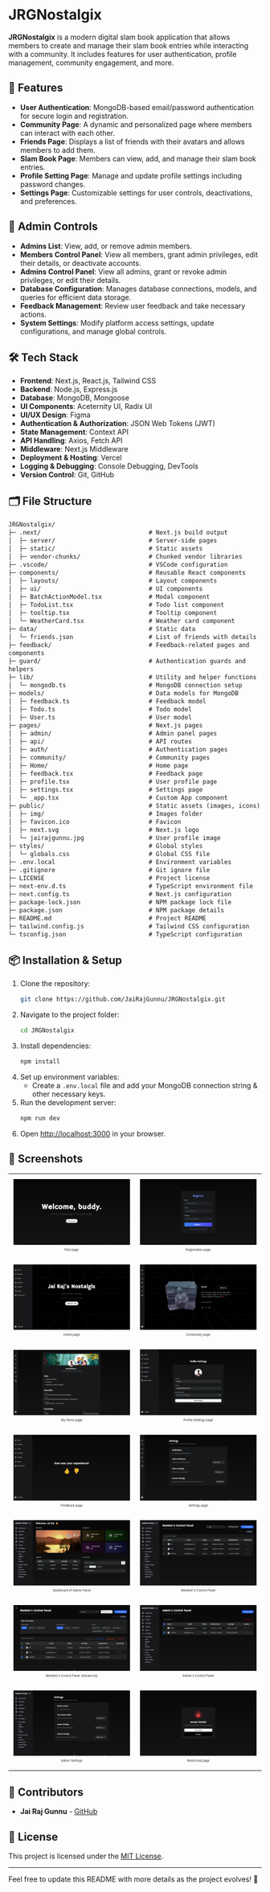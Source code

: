 # JRGNostalgix

**JRGNostalgix** is a modern digital slam book application that allows members to create and manage their slam book entries while interacting with a community. It includes features for user authentication, profile management, community engagement, and more.

## 🚀 Features

- **User Authentication**: MongoDB-based email/password authentication for secure login and registration.
- **Community Page**: A dynamic and personalized page where members can interact with each other.
- **Friends Page**: Displays a list of friends with their avatars and allows members to add them.
- **Slam Book Page**: Members can view, add, and manage their slam book entries.
- **Profile Setting Page**: Manage and update profile settings including password changes.
- **Settings Page**: Customizable settings for user controls, deactivations, and preferences.

## 🔑 Admin Controls

- **Admins List**: View, add, or remove admin members.
- **Members Control Panel**: View all members, grant admin privileges, edit their details, or deactivate accounts.
- **Admins Control Panel**: View all admins, grant or revoke admin privileges, or edit their details.
- **Database Configuration**: Manages database connections, models, and queries for efficient data storage.
- **Feedback Management**: Review user feedback and take necessary actions.
- **System Settings**: Modify platform access settings, update configurations, and manage global controls.


## 🛠 Tech Stack

- **Frontend**: Next.js, React.js, Tailwind CSS
- **Backend**: Node.js, Express.js
- **Database**: MongoDB, Mongoose
- **UI Components**: Aceternity UI, Radix UI
- **UI/UX Design**: Figma
- **Authentication & Authorization**: JSON Web Tokens (JWT)
- **State Management**: Context API
- **API Handling**: Axios, Fetch API
- **Middleware**: Next.js Middleware
- **Deployment & Hosting**: Vercel
- **Logging & Debugging**: Console Debugging, DevTools
- **Version Control**: Git, GitHub


## 🗂️ File Structure

```
JRGNostalgix/
├─ .next/                              # Next.js build output
│  ├─ server/                          # Server-side pages
│  ├─ static/                          # Static assets
│  ├─ vendor-chunks/                   # Chunked vendor libraries
├─ .vscode/                            # VSCode configuration
├─ components/                         # Reusable React components
│  ├─ layouts/                         # Layout components
│  ├─ ui/                              # UI components
│  ├─ BatchActionModel.tsx             # Modal component
│  ├─ TodoList.tsx                     # Todo list component
│  ├─ tooltip.tsx                      # Tooltip component
│  └─ WeatherCard.tsx                  # Weather card component
├─ data/                               # Static data
│  └─ friends.json                     # List of friends with details
├─ feedback/                           # Feedback-related pages and components
├─ guard/                              # Authentication guards and helpers
├─ lib/                                # Utility and helper functions
│  └─ mongodb.ts                       # MongoDB connection setup
├─ models/                             # Data models for MongoDB
│  ├─ feedback.ts                      # Feedback model
│  ├─ Todo.ts                          # Todo model
│  ├─ User.ts                          # User model
├─ pages/                              # Next.js pages
│  ├─ admin/                           # Admin panel pages
│  ├─ api/                             # API routes
│  ├─ auth/                            # Authentication pages
│  ├─ community/                       # Community pages
│  ├─ Home/                            # Home page
│  ├─ feedback.tsx                     # Feedback page
│  ├─ profile.tsx                      # User profile page
│  ├─ settings.tsx                     # Settings page
│  └─ _app.tsx                         # Custom App component
├─ public/                             # Static assets (images, icons)
│  ├─ img/                             # Images folder
│  ├─ favicon.ico                      # Favicon
│  ├─ next.svg                         # Next.js logo
│  └─ jairajgunnu.jpg                  # User profile image
├─ styles/                             # Global styles
│  └─ globals.css                      # Global CSS file
├─ .env.local                          # Environment variables
├─ .gitignore                          # Git ignore file
├─ LICENSE                             # Project license
├─ next-env.d.ts                       # TypeScript environment file
├─ next.config.ts                      # Next.js configuration
├─ package-lock.json                   # NPM package lock file
├─ package.json                        # NPM package details
├─ README.md                           # Project README
├─ tailwind.config.js                  # Tailwind CSS configuration
└─ tsconfig.json                       # TypeScript configuration
```

## 📦 Installation & Setup

1. Clone the repository:
   ```bash
   git clone https://github.com/JaiRajGunnu/JRGNostalgix.git
   ```
2. Navigate to the project folder:
   ```bash
   cd JRGNostalgix
   ```
3. Install dependencies:
   ```bash
   npm install
   ```
4. Set up environment variables:
   - Create a `.env.local` file and add your MongoDB connection string & other necessary keys.
5. Run the development server:
   ```bash
   npm run dev
   ```
6. Open [http://localhost:3000](http://localhost:3000) in your browser.

## 📸 Screenshots

<table style="border-collapse: collapse; margin: 0 auto;">
  <tr>
    <td style="padding: 10px;">
      <img src="https://raw.githubusercontent.com/JaiRajGunnu/JRGNostalgix/refs/heads/main/public/img/screenshots/imgs01.png" style="display: block; margin: 0 auto;">
      <p align="center" style="font-size: 6px; opacity:90%;">Pilot page</p>
    </td>
    <td style="padding: 10px;">
      <img src="https://raw.githubusercontent.com/JaiRajGunnu/JRGNostalgix/refs/heads/main/public/img/screenshots/imgs02.png" style="display: block; margin: 0 auto;">
      <p align="center" style="font-size: 6px; opacity:90%;">Registration page</p>
    </td>
  </tr>
  <tr>
    <td style="padding: 10px;">
      <img src="https://raw.githubusercontent.com/JaiRajGunnu/JRGNostalgix/refs/heads/main/public/img/screenshots/imgs03.png" style="display: block; margin: 0 auto;">
      <p align="center" style="font-size: 6px; opacity:90%;">Home page</p>
    </td>
    <td style="padding: 10px;">
      <img src="https://raw.githubusercontent.com/JaiRajGunnu/JRGNostalgix/refs/heads/main/public/img/screenshots/imgs04.png" style="display: block; margin: 0 auto;">
      <p align="center" style="font-size: 6px; opacity:90%;">Community page</p>
    </td>
  </tr>
  <tr>
    <td style="padding: 10px;">
      <img src="https://raw.githubusercontent.com/JaiRajGunnu/JRGNostalgix/refs/heads/main/public/img/screenshots/imgs05.png" style="display: block; margin: 0 auto;">
      <p align="center" style="font-size: 6px; opacity:90%;">My Verso page</p>
    </td>
    <td style="padding: 10px;">
      <img src="https://raw.githubusercontent.com/JaiRajGunnu/JRGNostalgix/refs/heads/main/public/img/screenshots/imgs06.png" style="display: block; margin: 0 auto;">
      <p align="center" style="font-size: 6px; opacity:90%;">Profile Settings page</p>
    </td>
  </tr>
  <tr>
    <td style="padding: 10px;">
      <img src="https://raw.githubusercontent.com/JaiRajGunnu/JRGNostalgix/refs/heads/main/public/img/screenshots/imgs07.png" style="display: block; margin: 0 auto;">
      <p align="center" style="font-size: 6px; opacity:90%;">Feedback page</p>
    </td>
    <td style="padding: 10px;">
      <img src="https://raw.githubusercontent.com/JaiRajGunnu/JRGNostalgix/refs/heads/main/public/img/screenshots/imgs08.png" style="display: block; margin: 0 auto;">
      <p align="center" style="font-size: 6px; opacity:90%;">Settings page</p>
    </td>
  </tr>
  <tr>
    <td style="padding: 10px;">
      <img src="https://raw.githubusercontent.com/JaiRajGunnu/JRGNostalgix/refs/heads/main/public/img/screenshots/imgs09.png" style="display: block; margin: 0 auto;">
      <p align="center" style="font-size: 6px; opacity:90%;">Dashboard of Admin Panel</p>
    </td>
    <td style="padding: 10px;">
      <img src="https://raw.githubusercontent.com/JaiRajGunnu/JRGNostalgix/refs/heads/main/public/img/screenshots/imgs10.png" style="display: block; margin: 0 auto;">
      <p align="center" style="font-size: 6px; opacity:90%;">Member's Control Panel</p>
    </td>
  </tr>
  <tr>
    <td style="padding: 10px;">
      <img src="https://raw.githubusercontent.com/JaiRajGunnu/JRGNostalgix/refs/heads/main/public/img/screenshots/imgs11.png" style="display: block; margin: 0 auto;">
      <p align="center" style="font-size: 6px; opacity:90%;">Member's Control Panel (Advanced)</p>
    </td>
    <td style="padding: 10px;">
      <img src="https://raw.githubusercontent.com/JaiRajGunnu/JRGNostalgix/refs/heads/main/public/img/screenshots/imgs12.png" style="display: block; margin: 0 auto;">
      <p align="center" style="font-size: 6px; opacity:90%;">Admin's Control Panel</p>
    </td>
  </tr>
  <tr>
    <td style="padding: 10px;">
      <img src="https://raw.githubusercontent.com/JaiRajGunnu/JRGNostalgix/refs/heads/main/public/img/screenshots/imgs13.png" style="display: block; margin: 0 auto;">
      <p align="center" style="font-size: 6px; opacity:90%;">Admin Settings</p>
    </td>
    <td style="padding: 10px;">
      <img src="https://raw.githubusercontent.com/JaiRajGunnu/JRGNostalgix/refs/heads/main/public/img/screenshots/imgs14.png" style="display: block; margin: 0 auto;">
      <p align="center" style="font-size: 6px; opacity:90%;">Restricted page</p>
    </td>
  </tr>
</table>

## 👥 Contributors

- **Jai Raj Gunnu** - [GitHub](https://github.com/JaiRajGunnu)

## 📜 License

This project is licensed under the [MIT License](LICENSE).

---

Feel free to update this README with more details as the project evolves! 🚀
